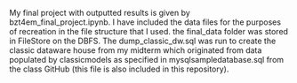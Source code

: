 My final project with outputted results is given by bzt4em_final_project.ipynb. 
I have included the data files for the purposes of recreation in the file structure that I used. the final_data folder was stored in FileStore on the DBFS. The dump_classic_dw.sql was run to create the classic dataware house from my midterm which originated from data populated by classicmodels as specified in mysqlsampledatabase.sql from the class GitHub (this file is also included in this repository). 
